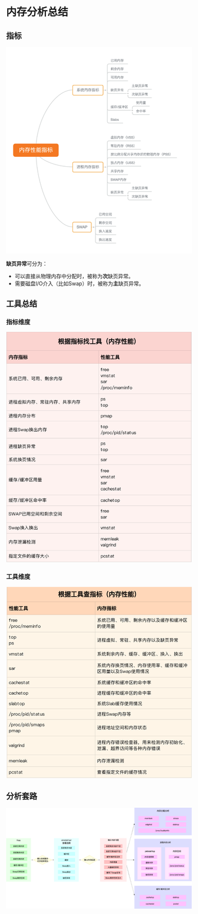# 内存分析总结

## 指标

![image](https://raw.githubusercontent.com/ingangi/blog/master/img/mem_items.png)

**缺页异常**可分为：
- 可以直接从物理内存中分配时，被称为**次**缺页异常。
- 需要磁盘I/O介入（比如Swap）时，被称为**主**缺页异常。

## 工具总结

### 指标维度

![image](https://raw.githubusercontent.com/ingangi/blog/master/img/mem_tools_item.png)

### 工具维度

![image](https://raw.githubusercontent.com/ingangi/blog/master/img/mem_tools.png)

## 分析套路

![image](https://raw.githubusercontent.com/ingangi/blog/master/img/mem_analyse_flow.png)